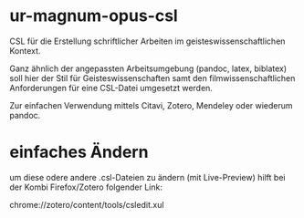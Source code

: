 ur-magnum-opus-csl
==================

CSL für die Erstellung schriftlicher Arbeiten im geisteswissenschaftlichen Kontext.

Ganz ähnlich der angepassten Arbeitsumgebung (pandoc, latex, biblatex) soll hier der Stil für Geisteswissenschaften samt den filmwissenschaftlichen Anforderungen für eine CSL-Datei umgesetzt werden.

Zur einfachen Verwendung mittels Citavi, Zotero, Mendeley oder wiederum pandoc.

# einfaches Ändern

um diese odere andere .csl-Dateien zu ändern (mit Live-Preview) hilft bei der Kombi Firefox/Zotero folgender Link:

chrome://zotero/content/tools/csledit.xul
